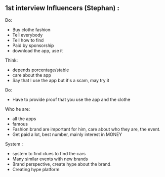 ## 1st interview Influencers (Stephan) :

Do:

-   Buy clothe fashion
-   Tell everybody
-   Tell how to find
-   Paid by sponsorship
-   download the app, use it

Think:

-   depends porcentage/stable
-   care about the app
-   Say that I use the app but it's a scam, may try it

Do:

-   Have to provide proof that you use the app and the clothe

Who he are:

-   all the apps
-   famous
-   Fashion brand are important for him, care about who they are, the event.
-   Get paid a lot, best number, mainly interest in MONEY

System :

-   system to find clues to find the cars
-   Many similar events with new brands
-   Brand perspective, create hype about the brand.
-   Creating hype platform
